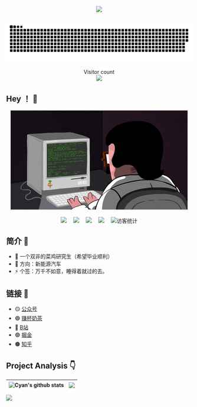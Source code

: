 <!-- 动态打字效果 -->
<h1 align="center">
  <a href="www.atong.run">
    <img src="https://readme-typing-svg.herokuapp.com/?lines=Hello%2C%20World!;欢迎来到孙菜菜的主页!&center=true&size=27">
  </a>
</h1>


<!-- 贪吃蛇代码贡献图 -->
<div align="center"><img src="images/0b83c65db14ad73b875b7a69706638e56ebce1c2e3629d604bd3a8018058af17.svg" /></div>


  <p align="center">
    Visitor count<br><img src="https://profile-counter.glitch.me/atongrun/count.svg" />
</p>


## Hey ！ 🙋
<!-- 敲代码的图片 -->
<div align="center" ><img order-radius="100px" src="images/dffb9ec7bdd20aa6127f0c82916b4bbe1deabe68743148a4a1af79aa8dadc485.gif"/></div>
<br>

<!-- 个人资料徽标 -->
<div align="center">
  <a href="https://www.atong.run"><img src="https://img.shields.io/badge/website-%E4%B8%AA%E4%BA%BA%E7%BD%91%E7%AB%99-blue"></a>&emsp;
  <a href="https://www.csdn.net/"><img src="https://img.shields.io/badge/CSDN-%E5%8D%9A%E5%AE%A2-c32136"></a>&emsp;
  <a href="https://space.bilibili.com/385227660?spm_id_from=333.1007.0.0"><img src="https://img.shields.io/badge/bilibili-B%E7%AB%99-ff69b4"></a>&emsp;
  <a href="https://www.zhihu.com/people/qian-lan-wa"><img src="https://img.shields.io/badge/zhihu-%E7%9F%A5%E4%B9%8E-blue"></a>&emsp;
<!-- 访客数统计徽标 -->
  <img src="https://visitor-badge.glitch.me/badge?page_id=atongrun" alt="访客统计" /></div>
  
## 简介 :raised_hands:

- 🔭 一个双非的菜鸡研究生（希望毕业顺利）
- 🤔 方向：新能源汽车
- ⚡ 个签：万千不如意，睡得着就过的去。 


## 链接 🔗



- 🟡 [公众号](https://open.weixin.qq.com/qr/code?username=gh_0775e1b16e93)
- 🟣 [赚杯奶茶](https://mp.weixin.qq.com/s?__biz=MzkwMDM5NzYyOQ==&mid=2247484124&idx=1&sn=3428042e70fa9e81b4fe80d5b51b5eef&chksm=c045ed8ef732649871ab5c1601b577947d007dec55f36a0bccc5bb5f7f8b786473881f9878ea#rd)
- 🔴 [B站](https://space.bilibili.com/385227660?spm_id_from=333.1007.0.0)
- 🟢 [掘金](https://juejin.cn/user/1069181981179501)
- 🟤 [知乎](https://www.zhihu.com/people/qian-lan-wa)



## Project Analysis :point_down:

| <img align="center" src="https://github-readme-stats.vercel.app/api?username=atongrun&show_icons=true&include_all_commits=true&theme=buefy&hide_border=true" alt="Cyan's github stats" /> | <img align="center" src="https://github-readme-stats.vercel.app/api/top-langs/?username=atongrun&layout=compact&theme=buefy&hide_border=true" /> |
| ------------- | ------------- |

![](https://github-profile-trophy.vercel.app/?username=atongrun&theme=flat&column=7&margin-w=10)
